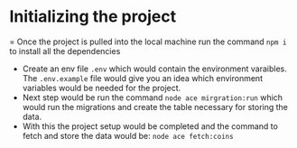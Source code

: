 # Initializing the project

= Once the project is pulled into the local machine run the command `npm i` to install all the dependencies
- Create an env file `.env` which would contain the environment varaibles. The `.env.example` file would give you an idea which environment variables would be needed for the project.
- Next step would be run the command `node ace mirgration:run` which would run the migrations and create the table necessary for storing the data.
- With this the project setup would be completed and the command to fetch and store the data would be: `node ace fetch:coins`
